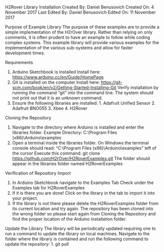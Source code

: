 H2Rover Library Installation
Created By: Daniel Benusovich
Created On: 4 November 2017
Last Edited By: Daniel Benusovich
Edited On: 11 November 2017

Purpose of Example Library
	The purpose of these examples are to provide a simple implementation of the H2rOver library. Rather than relying on only comments, it is often prudent to have an example to follow while coding complex systems. This example library will provide various examples for the implementation of the various sub-systems and allow for faster development times. 
  
Requirements
  1. Arduino Sketchbook is installed
      Install here: https://www.arduino.cc/en/Guide/HomePage 
  2. Git is installed on the computer
      Install here: https://git-scm.com/book/en/v2/Getting-Started-Installing-Git 
      Verify installation by running the command “git” into the command line. The system should not print out that it is an unknown 
      command.
  3. Ensure the following libraries are installed:
    1. Adafruit Unified Sensor 
    2. Adafruit BNO055
    3. Xbee
    4. H2Rover

Cloning the Repository
  1. Navigate to the directory where Arduino is installed and enter the libraries folder.
      Example Directory: C:\Program Files (x86)\Arduino\examples
  2. Open a terminal inside the libraries folder.
      On Windows the terminal console should read: “C:\Program Files (x86)\Arduino\examples” left of the cursor
      Execute this command:
        git clone https://github.com/H2rOver/H2RoverExamples.git 
      The folder should appear in the libraries folder named H2RoverExamples
  
Verification of Repository Import
  1. In Arduino Sketchbook navigate to the Examples Tab
      Check under the Examples tab for H2RoverExamples
  2. If it is there you are done! Click on the library in the tab to import it into your project.
  3. If the library is not there please delete the H2RoverExamples folder from its current location and try again. The repository has 
     been cloned into the wrong folder so please start again from Cloning the Repository and find the proper location of the Arduino 
     installation folder. 
  
Update the Library
  The library will be periodically updated requiring one to run a command to update the library on local machines. Navigate to the 
  folder where the library is contained and run the following command to update the repository:
    1. git pull


